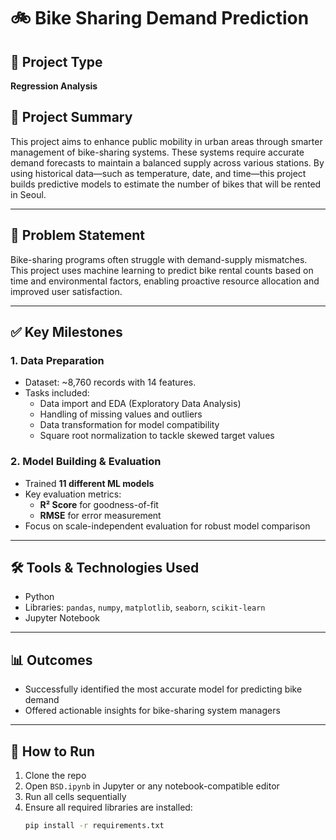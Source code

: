 # 🚲 Bike Sharing Demand Prediction

## 📌 Project Type
**Regression Analysis**  

## 📝 Project Summary

This project aims to enhance public mobility in urban areas through smarter management of bike-sharing systems. These systems require accurate demand forecasts to maintain a balanced supply across various stations. By using historical data—such as temperature, date, and time—this project builds predictive models to estimate the number of bikes that will be rented in Seoul.

---

## 🎯 Problem Statement

Bike-sharing programs often struggle with demand-supply mismatches. This project uses machine learning to predict bike rental counts based on time and environmental factors, enabling proactive resource allocation and improved user satisfaction.

---

## ✅ Key Milestones

### 1. Data Preparation
- Dataset: ~8,760 records with 14 features.
- Tasks included:
  - Data import and EDA (Exploratory Data Analysis)
  - Handling of missing values and outliers
  - Data transformation for model compatibility
  - Square root normalization to tackle skewed target values

### 2. Model Building & Evaluation
- Trained **11 different ML models**
- Key evaluation metrics:
  - **R² Score** for goodness-of-fit
  - **RMSE** for error measurement
- Focus on scale-independent evaluation for robust model comparison

---

## 🛠️ Tools & Technologies Used
- Python
- Libraries: `pandas`, `numpy`, `matplotlib`, `seaborn`, `scikit-learn`
- Jupyter Notebook

---

## 📊 Outcomes
- Successfully identified the most accurate model for predicting bike demand
- Offered actionable insights for bike-sharing system managers

---

## 🚀 How to Run
1. Clone the repo
2. Open `BSD.ipynb` in Jupyter or any notebook-compatible editor
3. Run all cells sequentially
4. Ensure all required libraries are installed:
   ```bash
   pip install -r requirements.txt
